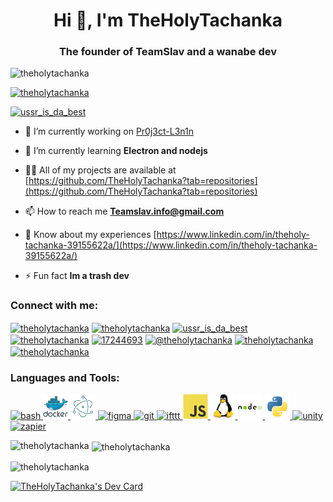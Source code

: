 
<h1 align="center">Hi 👋, I'm TheHolyTachanka</h1>
<h3 align="center">The founder of TeamSlav and a wanabe dev</h3>

<p align="left"> <img src="https://komarev.com/ghpvc/?username=theholytachanka&label=Profile%20views&color=0e75b6&style=flat" alt="theholytachanka" /> </p>

<p align="left"> <a href="https://github.com/ryo-ma/github-profile-trophy"><img src="https://github-profile-trophy.vercel.app/?username=theholytachanka" alt="theholytachanka" /></a> </p>

<p align="left"> <a href="https://twitter.com/ussr_is_da_best" target="blank"><img src="https://img.shields.io/twitter/follow/ussr_is_da_best?logo=twitter&style=for-the-badge" alt="ussr_is_da_best" /></a> </p>

- 🔭 I’m currently working on [Pr0j3ct-L3n1n](https://github.com/TheHolyTachanka/Pr0j3ct-L3n1n)

- 🌱 I’m currently learning **Electron and nodejs**

- 👨‍💻 All of my projects are available at [https://github.com/TheHolyTachanka?tab=repositories](https://github.com/TheHolyTachanka?tab=repositories)

- 📫 How to reach me **Teamslav.info@gmail.com**

- 📄 Know about my experiences [https://www.linkedin.com/in/theholy-tachanka-39155622a/](https://www.linkedin.com/in/theholy-tachanka-39155622a/)

- ⚡ Fun fact **Im a trash dev**

<h3 align="left">Connect with me:</h3>
<p align="left">
<a href="https://codepen.io/theholytachanka" target="blank"><img align="center" src="https://raw.githubusercontent.com/rahuldkjain/github-profile-readme-generator/master/src/images/icons/Social/codepen.svg" alt="theholytachanka" height="30" width="40" /></a>
<a href="https://dev.to/theholytachanka" target="blank"><img align="center" src="https://raw.githubusercontent.com/rahuldkjain/github-profile-readme-generator/master/src/images/icons/Social/devto.svg" alt="theholytachanka" height="30" width="40" /></a>
<a href="https://twitter.com/ussr_is_da_best" target="blank"><img align="center" src="https://raw.githubusercontent.com/rahuldkjain/github-profile-readme-generator/master/src/images/icons/Social/twitter.svg" alt="ussr_is_da_best" height="30" width="40" /></a>
<a href="https://linkedin.com/in/theholytachanka" target="blank"><img align="center" src="https://raw.githubusercontent.com/rahuldkjain/github-profile-readme-generator/master/src/images/icons/Social/linked-in-alt.svg" alt="theholytachanka" height="30" width="40" /></a>
<a href="https://stackoverflow.com/users/17244693" target="blank"><img align="center" src="https://raw.githubusercontent.com/rahuldkjain/github-profile-readme-generator/master/src/images/icons/Social/stack-overflow.svg" alt="17244693" height="30" width="40" /></a>
<a href="https://hashnode.com/@theholytachanka" target="blank"><img align="center" src="https://raw.githubusercontent.com/rahuldkjain/github-profile-readme-generator/master/src/images/icons/Social/hashnode.svg" alt="@theholytachanka" height="30" width="40" /></a>
<a href="https://www.youtube.com/c/theholytachanka" target="blank"><img align="center" src="https://raw.githubusercontent.com/rahuldkjain/github-profile-readme-generator/master/src/images/icons/Social/youtube.svg" alt="theholytachanka" height="30" width="40" /></a>
<a href="https://www.leetcode.com/theholytachanka" target="blank"><img align="center" src="https://raw.githubusercontent.com/rahuldkjain/github-profile-readme-generator/master/src/images/icons/Social/leet-code.svg" alt="theholytachanka" height="30" width="40" /></a>
</p>

<h3 align="left">Languages and Tools:</h3>
<p align="left"> <a href="https://www.gnu.org/software/bash/" target="_blank" rel="noreferrer"> <img src="https://www.vectorlogo.zone/logos/gnu_bash/gnu_bash-icon.svg" alt="bash" width="40" height="40"/> </a> <a href="https://www.docker.com/" target="_blank" rel="noreferrer"> <img src="https://raw.githubusercontent.com/devicons/devicon/master/icons/docker/docker-original-wordmark.svg" alt="docker" width="40" height="40"/> </a> <a href="https://www.electronjs.org" target="_blank" rel="noreferrer"> <img src="https://raw.githubusercontent.com/devicons/devicon/master/icons/electron/electron-original.svg" alt="electron" width="40" height="40"/> </a> <a href="https://www.figma.com/" target="_blank" rel="noreferrer"> <img src="https://www.vectorlogo.zone/logos/figma/figma-icon.svg" alt="figma" width="40" height="40"/> </a> <a href="https://git-scm.com/" target="_blank" rel="noreferrer"> <img src="https://www.vectorlogo.zone/logos/git-scm/git-scm-icon.svg" alt="git" width="40" height="40"/> </a> <a href="https://ifttt.com/" target="_blank" rel="noreferrer"> <img src="https://www.vectorlogo.zone/logos/ifttt/ifttt-ar21.svg" alt="ifttt" width="40" height="40"/> </a> <a href="https://developer.mozilla.org/en-US/docs/Web/JavaScript" target="_blank" rel="noreferrer"> <img src="https://raw.githubusercontent.com/devicons/devicon/master/icons/javascript/javascript-original.svg" alt="javascript" width="40" height="40"/> </a> <a href="https://www.linux.org/" target="_blank" rel="noreferrer"> <img src="https://raw.githubusercontent.com/devicons/devicon/master/icons/linux/linux-original.svg" alt="linux" width="40" height="40"/> </a> <a href="https://nodejs.org" target="_blank" rel="noreferrer"> <img src="https://raw.githubusercontent.com/devicons/devicon/master/icons/nodejs/nodejs-original-wordmark.svg" alt="nodejs" width="40" height="40"/> </a> <a href="https://www.python.org" target="_blank" rel="noreferrer"> <img src="https://raw.githubusercontent.com/devicons/devicon/master/icons/python/python-original.svg" alt="python" width="40" height="40"/> </a> <a href="https://unity.com/" target="_blank" rel="noreferrer"> <img src="https://www.vectorlogo.zone/logos/unity3d/unity3d-icon.svg" alt="unity" width="40" height="40"/> </a> <a href="https://zapier.com" target="_blank" rel="noreferrer"> <img src="https://www.vectorlogo.zone/logos/zapier/zapier-icon.svg" alt="zapier" width="40" height="40"/> </a> </p>

<p><img align="left" src="https://github-readme-stats.vercel.app/api/top-langs?username=theholytachanka&show_icons=true&locale=en&layout=compact" alt="theholytachanka" /></p>

<p>&nbsp;<img align="center" src="https://github-readme-stats.vercel.app/api?username=theholytachanka&show_icons=true&locale=en" alt="theholytachanka" /></p>

<p><img align="center" src="https://github-readme-streak-stats.herokuapp.com/?user=theholytachanka&" alt="theholytachanka" /></p>

<a href="https://app.daily.dev/TheHolyTachanka"><img src="https://api.daily.dev/devcards/f4f33a3184824ad3b5062d8ebf40bda8.png?r=9lu" width="400" alt="TheHolyTachanka's Dev Card"/></a>
